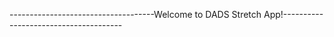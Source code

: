 ------------------------------------Welcome to DADS Stretch App!--------------------------------------

